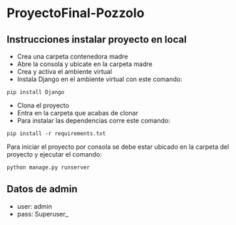 # ProyectoFinal-Pozzolo

## Instrucciones instalar proyecto en local
+ Crea una carpeta contenedora madre
+ Abre la consola y ubicate en la carpeta madre
+ Crea y activa el ambiente virtual
+ Instala Django en el ambiente virtual con este comando:

```
pip install Django
```
+ Clona el proyecto
+ Entra en la carpeta que acabas de clonar
+ Para instalar las dependencias corre este comando:

```
pip install -r requirements.txt
```

Para iniciar el proyecto por consola se debe estar ubicado en la carpeta del proyecto y ejecutar el comando:

```
python manage.py runserver
```

## Datos de admin
+ user: admin
+ pass: Superuser_